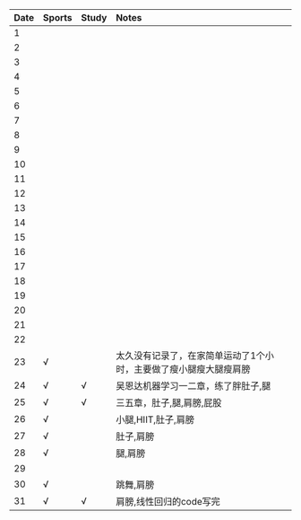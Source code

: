 Date|Sports|Study|Notes
:---------------|:---------------|:---------------|:---------------
1| | | |
2| | | |
3| | | |
4| | | |
5| | | |
6| | | |
7| | | |
8| | | |
9| | | |
10| | | |
11| | | |
12| | | |
13| | | |
14| | | |
15| | | |
16| | | |
17| | | |
18| | | |
19| | | |
20| | | |
21| | | |
22| | | |
23|√| |太久没有记录了，在家简单运动了1个小时，主要做了瘦小腿瘦大腿瘦肩膀|
24|√|√|吴恩达机器学习一二章，练了胖肚子,腿|
25|√|√|三五章，肚子,腿,肩膀,屁股|
26|√| |小腿,HIIT,肚子,肩膀|
27|√| |肚子,肩膀|
28|√| |腿,肩膀|
29| | | |
30|√| |跳舞,肩膀|
31|√|√|肩膀,线性回归的code写完|
